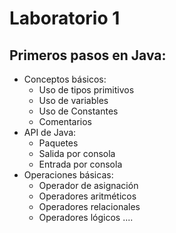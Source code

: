 # Laboratorio 1
## Primeros pasos en Java:
- Conceptos básicos:
  - Uso de tipos primitivos
  - Uso de variables
  - Uso de Constantes
  - Comentarios
- API de Java:
  - Paquetes
  - Salida por consola
  - Entrada por consola
- Operaciones básicas:
  - Operador de asignación
  - Operadores aritméticos
  - Operadores relacionales
  - Operadores lógicos
....

